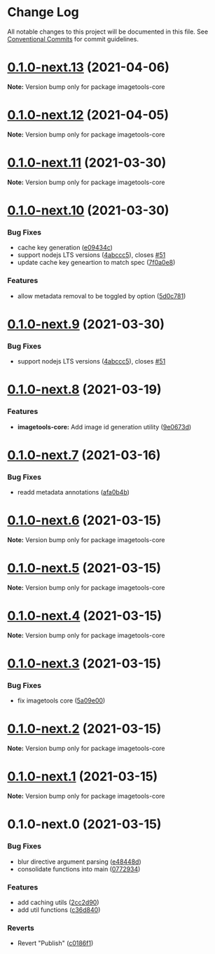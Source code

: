 # Change Log

All notable changes to this project will be documented in this file.
See [Conventional Commits](https://conventionalcommits.org) for commit guidelines.

# [0.1.0-next.13](https://github.com/JonasKruckenberg/imagetools/compare/imagetools-core@0.1.0-next.12...imagetools-core@0.1.0-next.13) (2021-04-06)

**Note:** Version bump only for package imagetools-core





# [0.1.0-next.12](https://github.com/JonasKruckenberg/vite-imagetools/compare/imagetools-core@0.1.0-next.11...imagetools-core@0.1.0-next.12) (2021-04-05)

**Note:** Version bump only for package imagetools-core





# [0.1.0-next.11](https://github.com/JonasKruckenberg/vite-imagetools/compare/imagetools-core@0.1.0-next.10...imagetools-core@0.1.0-next.11) (2021-03-30)

**Note:** Version bump only for package imagetools-core





# [0.1.0-next.10](https://github.com/JonasKruckenberg/vite-imagetools/compare/imagetools-core@0.1.0-next.9...imagetools-core@0.1.0-next.10) (2021-03-30)


### Bug Fixes

* cache key generation ([e09434c](https://github.com/JonasKruckenberg/vite-imagetools/commit/e09434c65548230bfdce964264c0f9cc83aadd86))
* support nodejs LTS versions ([4abccc5](https://github.com/JonasKruckenberg/vite-imagetools/commit/4abccc53700ad55d04dc0c2142b6dc8d69ebf122)), closes [#51](https://github.com/JonasKruckenberg/vite-imagetools/issues/51)
* update cache key geneartion to match spec ([7f0a0e8](https://github.com/JonasKruckenberg/vite-imagetools/commit/7f0a0e8bf20189e12425ffaed2026120b7b5260d))


### Features

* allow metadata removal to be toggled by option ([5d0c781](https://github.com/JonasKruckenberg/vite-imagetools/commit/5d0c781c0a0511725c7d615e97b1e9b0c902009e))





# [0.1.0-next.9](https://github.com/JonasKruckenberg/vite-imagetools/compare/imagetools-core@0.1.0-next.8...imagetools-core@0.1.0-next.9) (2021-03-30)


### Bug Fixes

* support nodejs LTS versions ([4abccc5](https://github.com/JonasKruckenberg/vite-imagetools/commit/4abccc53700ad55d04dc0c2142b6dc8d69ebf122)), closes [#51](https://github.com/JonasKruckenberg/vite-imagetools/issues/51)





# [0.1.0-next.8](https://github.com/JonasKruckenberg/vite-imagetools/compare/imagetools-core@0.1.0-next.7...imagetools-core@0.1.0-next.8) (2021-03-19)


### Features

* **imagetools-core:** Add image id generation utility ([9e0673d](https://github.com/JonasKruckenberg/vite-imagetools/commit/9e0673d039273283022be761fa8a1e06f5305d1c))





# [0.1.0-next.7](https://github.com/JonasKruckenberg/vite-imagetools/compare/imagetools-core@0.1.0-next.6...imagetools-core@0.1.0-next.7) (2021-03-16)


### Bug Fixes

* readd metadata annotations ([afa0b4b](https://github.com/JonasKruckenberg/vite-imagetools/commit/afa0b4b60c77560b30166ed47bcebeb20198e1b2))





# [0.1.0-next.6](https://github.com/JonasKruckenberg/vite-imagetools/compare/imagetools-core@0.1.0-next.5...imagetools-core@0.1.0-next.6) (2021-03-15)

**Note:** Version bump only for package imagetools-core





# [0.1.0-next.5](https://github.com/JonasKruckenberg/vite-imagetools/compare/imagetools-core@0.1.0-next.4...imagetools-core@0.1.0-next.5) (2021-03-15)

**Note:** Version bump only for package imagetools-core





# [0.1.0-next.4](https://github.com/JonasKruckenberg/vite-imagetools/compare/imagetools-core@0.1.0-next.3...imagetools-core@0.1.0-next.4) (2021-03-15)

**Note:** Version bump only for package imagetools-core





# [0.1.0-next.3](https://github.com/JonasKruckenberg/vite-imagetools/compare/imagetools-core@0.1.0-next.2...imagetools-core@0.1.0-next.3) (2021-03-15)


### Bug Fixes

* fix imagetools core ([5a09e00](https://github.com/JonasKruckenberg/vite-imagetools/commit/5a09e00a518d154773599eaa0a9879352c3b923e))





# [0.1.0-next.2](https://github.com/JonasKruckenberg/vite-imagetools/compare/imagetools-core@0.1.0-next.1...imagetools-core@0.1.0-next.2) (2021-03-15)

**Note:** Version bump only for package imagetools-core





# [0.1.0-next.1](https://github.com/JonasKruckenberg/vite-imagetools/compare/imagetools-core@0.1.0-next.0...imagetools-core@0.1.0-next.1) (2021-03-15)

**Note:** Version bump only for package imagetools-core





# 0.1.0-next.0 (2021-03-15)


### Bug Fixes

* blur directive argument parsing ([e48448d](https://github.com/JonasKruckenberg/vite-imagetools/commit/e48448db86f2eceb667bd57ce99eefa57506ea3c))
* consolidate functions into main ([0772934](https://github.com/JonasKruckenberg/vite-imagetools/commit/0772934bd6306867498c82d1c681a614a3347503))


### Features

* add caching utils ([2cc2d90](https://github.com/JonasKruckenberg/vite-imagetools/commit/2cc2d9062184f69c012cab086f76a608a2eb2f1e))
* add util functions ([c36d840](https://github.com/JonasKruckenberg/vite-imagetools/commit/c36d840605ae6da20df8903e39009920e863efe9))


### Reverts

* Revert "Publish" ([c0186f1](https://github.com/JonasKruckenberg/vite-imagetools/commit/c0186f12c595b6cedf3341a8de018f9a7f48a7c4))
